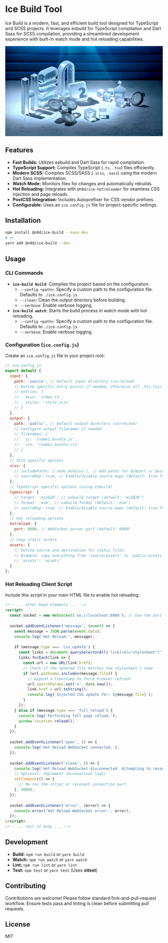 # Ice Build Tool

Ice Build is a modern, fast, and efficient build tool designed for TypeScript and SCSS projects. It leverages esbuild for TypeScript compilation and Dart Sass for SCSS compilation, providing a streamlined development experience with built-in watch mode and hot reloading capabilities.

![hTWOo Iced Logo](https://raw.githubusercontent.com/n8design/ice/refs/heads/main/assets/frozen-htwoo.webp)

## Features

*   **Fast Builds:** Utilizes esbuild and Dart Sass for rapid compilation.
*   **TypeScript Support:** Compiles TypeScript (`.ts`, `.tsx`) files efficiently.
*   **Modern SCSS:** Compiles SCSS/SASS (`.scss`, `.sass`) using the modern Dart Sass implementation.
*   **Watch Mode:** Monitors files for changes and automatically rebuilds.
*   **Hot Reloading:** Integrates with `@n8d/ice-hotreloader` for seamless CSS injection and page reloads.
*   **PostCSS Integration:** Includes Autoprefixer for CSS vendor prefixes.
*   **Configurable:** Uses an `ice.config.js` file for project-specific settings.

## Installation

```bash
npm install @n8d/ice-build --save-dev
# or
yarn add @n8d/ice-build --dev
```

## Usage

### CLI Commands

*   **`ice-build build`**: Compiles the project based on the configuration.
    *   `--config <path>`: Specify a custom path to the configuration file. Defaults to `./ice.config.js`.
    *   `--clean`: Clean the output directory before building.
    *   `--verbose`: Enable verbose logging.
*   **`ice-build watch`**: Starts the build process in watch mode with hot reloading.
    *   `--config <path>`: Specify a custom path to the configuration file. Defaults to `./ice.config.js`.
    *   `--verbose`: Enable verbose logging.

### Configuration (`ice.config.js`)

Create an `ice.config.js` file in your project root:

```javascript
// ice.config.js
export default {
  input: {
    path: 'source', // Default input directory (corrected)
    // Define specific entry points if needed, otherwise all .ts/.tsx/.scss/.sass in input.path are processed
    // entries: {
    //   main: 'index.ts',
    //   styles: 'style.scss'
    // }
  },
  output: {
    path: 'public', // Default output directory (corrected)
    // Configure output filenames if needed
    // filenames: {
    //   js: '[name].bundle.js',
    //   css: '[name].bundle.css'
    // }
  },
  // SCSS specific options
  scss: {
    // includePaths: ['node_modules'], // Add paths for @import or @use
    // sourceMap: true, // Enable/disable source maps (default: true for dev, false for prod)
  },
  // TypeScript specific options (using esbuild)
  typescript: {
    // target: 'es2020', // esbuild target (default: 'es2020')
    // format: 'esm', // esbuild format (default: 'esm')
    // sourceMap: true, // Enable/disable source maps (default: true for dev, false for prod)
  },
  // Hot reloading options
  hotreload: {
    port: 8080, // WebSocket server port (default: 8080)
  },
  // Copy static assets
  assets: {
    // Define source and destination for static files
    // Example: copy everything from 'source/assets' to 'public/assets'
    // 'assets': 'assets'
  }
};
```

### Hot Reloading Client Script

Include this script in your main HTML file to enable hot reloading:

```html
<!-- ... other head elements ... -->
<script>
  const socket = new WebSocket('ws://localhost:8080'); // Use the port from your config

  socket.addEventListener('message', (event) => {
    const message = JSON.parse(event.data);
    console.log('Hot Reload:', message);

    if (message.type === 'css_update') {
      const links = document.querySelectorAll('link[rel="stylesheet"]');
      links.forEach(link => {
        const url = new URL(link.href);
        // Check if the updated file matches the stylesheet's name
        if (url.pathname.includes(message.file)) {
          // Append a timestamp to force browser refresh
          url.searchParams.set('v', Date.now());
          link.href = url.toString();
          console.log(`Injected CSS update for: ${message.file}`);
        }
      });
    } else if (message.type === 'full_reload') {
      console.log('Performing full page reload.');
      window.location.reload();
    }
  });

  socket.addEventListener('open', () => {
    console.log('Hot Reload WebSocket connected.');
  });

  socket.addEventListener('close', () => {
    console.log('Hot Reload WebSocket disconnected. Attempting to reconnect...');
    // Optional: Implement reconnection logic
    setTimeout(() => {
      // Re-run the script or relevant connection part
    }, 5000);
  });

  socket.addEventListener('error', (error) => {
    console.error('Hot Reload WebSocket error:', error);
  });
</script>
<!-- ... rest of body ... -->
```

## Development

*   **Build:** `npm run build` or `yarn build`
*   **Watch:** `npm run watch` or `yarn watch`
*   **Lint:** `npm run lint` or `yarn lint`
*   **Test:** `npm test` or `yarn test` (Uses **vitest**)

## Contributing

Contributions are welcome! Please follow standard fork-and-pull-request workflow. Ensure tests pass and linting is clean before submitting pull requests.

## License

MIT

